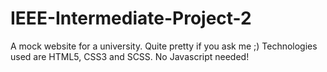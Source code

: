 # IEEE-Intermediate-Project-2
 A mock website for a university. Quite pretty if you ask me ;) Technologies used are HTML5, CSS3 and SCSS. No Javascript needed!
